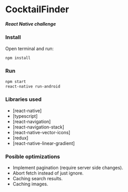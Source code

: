 # CocktailFinder
##### React Native challenge
### Install
Open terminal and run:
```sh
npm install
```
### Run
```sh
npm start
react-native run-android
```
### Libraries used
* [react-native]
* [typescript]
* [react-navigation]
* [react-navigation-stack]
* [react-native-vector-icons]
* [redux]
* [react-native-linear-gradient]
### Posible optimizations
* Implement pagination (require server side changes).
* Abort fetch instead of just ignore.
* Caching search results.
* Caching images.